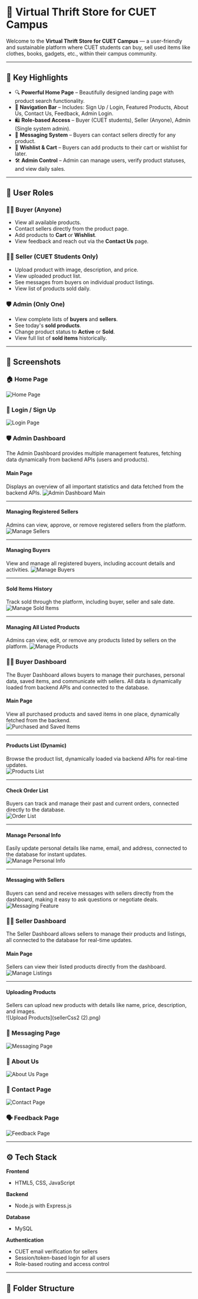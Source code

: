 # 🧥 Virtual Thrift Store for CUET Campus

Welcome to the **Virtual Thrift Store for CUET Campus** — a user-friendly and sustainable platform where CUET students can buy, sell used items like clothes, books, gadgets, etc., within their campus community.

---

## 🌟 Key Highlights

- 🔍 **Powerful Home Page** – Beautifully designed landing page with product search functionality.
- 🧭 **Navigation Bar** – Includes: Sign Up / Login, Featured Products, About Us, Contact Us, Feedback, Admin Login.
- 🛍️ **Role-based Access** – Buyer (CUET students), Seller (Anyone), Admin (Single system admin).
- 💬 **Messaging System** – Buyers can contact sellers directly for any product.
- 🛒 **Wishlist & Cart** – Buyers can add products to their cart or wishlist for later.
- 🛠️ **Admin Control** – Admin can manage users, verify product statuses, and view daily sales.

---

## 👥 User Roles

### 👩‍🎓 Buyer (Anyone)
- View all available products.
- Contact sellers directly from the product page.
- Add products to **Cart** or **Wishlist**.
- View feedback and reach out via the **Contact Us** page.

### 🧑‍🔧 Seller (CUET Students Only)
- Upload product with image, description, and price.
- View uploaded product list.
- See messages from buyers on individual product listings.
- View list of products sold daily.

### 🛡️ Admin (Only One)
- View complete lists of **buyers** and **sellers**.
- See today's **sold products**.
- Change product status to **Active** or **Sold**.
- View full list of **sold items** historically.

---

## 📸 Screenshots


### 🏠 Home Page
![Home Page](homeCSS.png)

### 🔐 Login / Sign Up
![Login Page](SignupCSS.png)

### 🛡️ Admin Dashboard

The Admin Dashboard provides multiple management features, fetching data dynamically from backend APIs (users and products).

#### Main Page
Displays an overview of all important statistics and data fetched from the backend APIs.
![Admin Dashboard Main](adminCss(1).jpg)

---

#### Managing Registered Sellers
Admins can view, approve, or remove registered sellers from the platform.
![Manage Sellers](admin11.jpg)

---

#### Managing Buyers
View and manage all registered buyers, including account details and activities.
![Manage Buyers](admin22.jpg)

---

#### Sold Items History
Track sold through the platform, including buyer, seller and sale date.
![Manage Sold Items](admin44.jpg)

---

#### Managing All Listed Products
Admins can view, edit, or remove any products listed by sellers on the platform.
![Manage Products](admin33.jpg)


### 👩‍🎓 Buyer Dashboard

The Buyer Dashboard allows buyers to manage their purchases, personal data, saved items, and communicate with sellers. All data is dynamically loaded from backend APIs and connected to the database.

#### Main Page  
View all purchased products and saved items in one place, dynamically fetched from the backend.  
![Purchased and Saved Items](buyer_dashboard.jpg)

---

#### Products List (Dynamic)  
Browse the product list, dynamically loaded via backend APIs for real-time updates.  
![Products List](products_buy.jpg)

---

#### Check Order List  
Buyers can track and manage their past and current orders, connected directly to the database.  
![Order List](order.jpg)

---

#### Manage Personal Info  
Easily update personal details like name, email, and address, connected to the database for instant updates.  
![Manage Personal Info](personal.jpg)

---

#### Messaging with Sellers  
Buyers can send and receive messages with sellers directly from the dashboard, making it easy to ask questions or negotiate deals.  
![Messaging Feature](buyer_message.jpg)


### 🧑‍🔧 Seller Dashboard

The Seller Dashboard allows sellers to manage their products and listings, all connected to the database for real-time updates.


#### Main Page  
Sellers can view their listed products directly from the dashboard.  
![Manage Listings](sellerCss1.png)

---

#### Uploading Products  
Sellers can upload new products with details like name, price, description, and images.  
![Upload Products](sellerCss2 (2).png)


### 💬 Messaging Page
![Messaging Page](seller_message.jpg)

### 📝 About Us
![About Us Page](aboutCss.png)

### 📩 Contact Page
![Contact Page](contactCss.png)

### 🗣️ Feedback Page
![Feedback Page](feedback(1).jpg)

---

## ⚙️ Tech Stack

**Frontend**
- HTML5, CSS, JavaScript

**Backend**
- Node.js with Express.js
  
**Database**
- MySQL 

**Authentication**
- CUET email verification for sellers
- Session/token-based login for all users
- Role-based routing and access control

---

## 📂 Folder Structure

